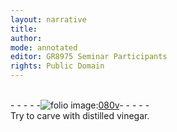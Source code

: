 ```yaml
---
layout: narrative
title: 
author:
mode: annotated
editor: GR8975 Seminar Participants
rights: Public Domain
---
```


 <br/>- - - - -<a href="http://gallica.bnf.fr/ark:/12148/btv1b10500001g/f166.image"><img src="assets/photo-icon.png" alt="folio image: " style="display:inline-block; margin-bottom:-3px;">080v</a>- - - - - <br/> 
 Try to carve with distilled vinegar. 
 